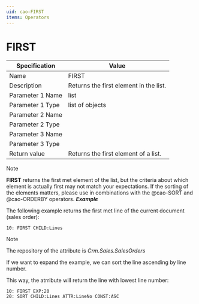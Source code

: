 ```yaml
---
uid: cao-FIRST
items: Operators
---
```


# FIRST 

| Specification | Value |
| ---- | ----- |
| Name | FIRST |
| Description | Returns the first element in the list. |
| Parameter 1 Name | list |
| Parameter 1 Type | list of objects |
| Parameter 2 Name |
| Parameter 2 Type |
| Parameter 3 Name |
| Parameter 3 Type |
| Return value | Returns the first element of a list. |

> [!NOTE]
> 
> **FIRST** returns the first met element of the list, but the criteria about which element is actually first may not match your expectations. If the sorting of the elements matters, please use in combinations with the @cao-SORT and @cao-ORDERBY operators.
***Example***

The following example returns the first met line of the current document (sales order):

```
10: FIRST CHILD:Lines
```

> [!NOTE]
> 
> The repository of the attribute is *Crm.Sales.SalesOrders*

If we want to expand the example, we can sort the line ascending by line number. 

This way, the atrribute will return the line with lowest line number:

```
10: FIRST EXP:20
20: SORT CHILD:Lines ATTR:LineNo CONST:ASC
```

